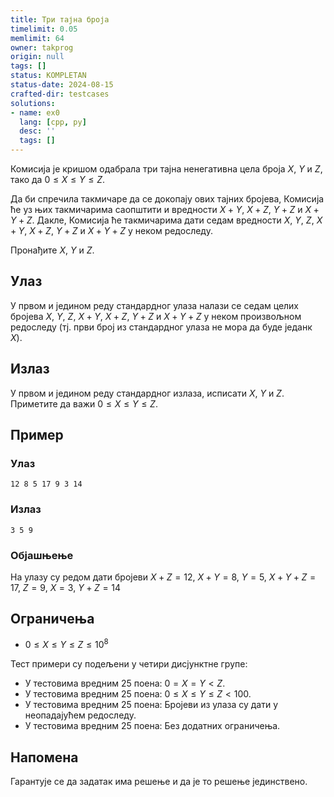 ```yaml
---
title: Три тајна броја
timelimit: 0.05
memlimit: 64
owner: takprog
origin: null
tags: []
status: KOMPLETAN
status-date: 2024-08-15
crafted-dir: testcases
solutions:
- name: ex0
  lang: [cpp, py]
  desc: ''
  tags: []
---
```


Комисија је кришом одабрала три тајна ненегативна цела броја $X$, $Y$ и $Z$, тако да $0 \leq X \leq Y \leq Z$. 

Да би спречила такмичаре да се докопају ових тајних бројева, Комисија ће уз њих такмичарима саопштити и вредности $X+Y$, $X+Z$, $Y+Z$ и $X+Y+Z$. Дакле, Комисија ће такмичарима дати седам вредности $X$, $Y$, $Z$, $X+Y$, $X+Z$, $Y+Z$ и $X+Y+Z$ у неком редоследу. 

Пронађите $X$, $Y$ и $Z$.

## Улаз

У првом и једином реду стандардног улаза налази се седам целих бројева $X$, $Y$, $Z$, $X+Y$, $X+Z$, $Y+Z$ и $X+Y+Z$ у неком произвољном редоследу (тј. први број из стандардног улаза не мора да буде једанк $X$).

## Излаз

У првом и једином реду стандардног излаза, исписати $X$, $Y$ и $Z$. Приметите да важи $0 \leq X \leq Y \leq Z$.

## Пример

### Улаз

~~~
12 8 5 17 9 3 14
~~~

### Излаз

~~~
3 5 9
~~~

### Објашњење

На улазу су редом дати бројеви $X + Z = 12$, $X + Y = 8$, $Y = 5$, $X + Y + Z = 17$, $Z = 9$, $X = 3$, $Y + Z = 14$

## Ограничења

* $0 \leq X \leq Y \leq Z \leq 10^8$

Тест примери су подељени у четири дисјунктне групе:

* У тестовима вредним 25 поена: $0 = X = Y < Z$.
* У тестовима вредним 25 поена: $0 \leq X \leq Y \leq Z < 100$.
* У тестовима вредним 25 поена: Бројеви из улаза су дати у неопадајућем редоследу.
* У тестовима вредним 25 поена: Без додатних ограничења.

## Напомена

Гарантује се да задатак има решење и да је то решење јединствено.

